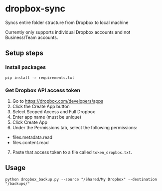 # dropbox-sync
Syncs entire folder structure from Dropbox to local machine

Currently only supports individual Dropbox accounts and not Business/Team accounts.

## Setup steps

### Install packages
```
pip install -r requirements.txt
```

### Get Dropbox API access token 

1. Go to https://dropbox.com/developers/apps
2. Click the Create App button
3. Select Scoped Access and Full Dropbox 
4. Enter app name (must be unique)
5. Click Create App
6. Under the Permissions tab, select the following permissions:
- files.metadata.read
- files.content.read
7. Paste that access token to a file called `token_dropbox.txt`. 

## Usage

```
python dropbox_backup.py --source "/Shared/My Dropbox" --destination "/backups/"
```

